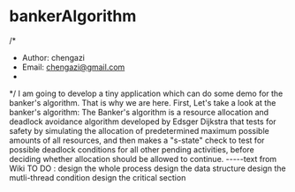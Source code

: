 bankerAlgorithm
===============
/*
 *  Author: chengazi
 *  Email:  chengazi@gmail.com
 *
 */
  I am going to develop a tiny application which can do 
some demo for the banker's algorithm. That is why we are 
here. 
  First, Let's take a look at the banker's algorithm:
  The Banker's algorithm is a resource allocation and deadlock avoidance algorithm developed by Edsger Dijkstra that tests for safety by simulating the allocation of predetermined maximum possible amounts of all resources, and then makes a "s-state" check to test for possible deadlock conditions for all other pending activities, before deciding whether allocation should be allowed to continue. -----text from Wiki
  TO DO : design the whole process
          design the data structure
          design the mutli-thread condition
          design the critical section  

